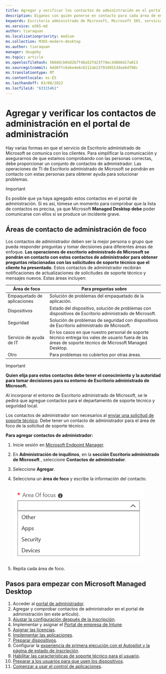 ```yaml
---
title: Agregar y verificar los contactos de administración en el portal de administración
description: Díganos con quién ponerse en contacto para cada área de enfoque.
keywords: Escritorio administrado de Microsoft, Microsoft 365, servicio, documentación
ms.service: m365-md
author: tiaraquan
ms.localizationpriority: medium
ms.collection: M365-modern-desktop
ms.author: tiaraquan
manager: dougeby
ms.topic: article
ms.openlocfilehash: 5668dcb0dd2b7f48a52fd2377dec3d666d17a013
ms.sourcegitcommit: bdd6ffc6ebe4e6cb212ab22793d9513dae6d798c
ms.translationtype: MT
ms.contentlocale: es-ES
ms.lasthandoff: 03/08/2022
ms.locfileid: "63315461"
---
```

# <a name="add-and-verify-admin-contacts-in-the-admin-portal"></a>Agregar y verificar los contactos de administración en el portal de administración

Hay varias formas en que el servicio de Escritorio administrado de Microsoft se comunica con los clientes. Para simplificar la comunicación y asegurarnos de que estamos comprobando con las personas correctas, debe proporcionar un conjunto de contactos de administrador. Las operaciones de TI de Escritorio administrado de Microsoft se pondrán en contacto con estas personas para obtener ayuda para solucionar problemas.

> [!IMPORTANT]
> Es posible que ya haya agregado estos contactos en el portal de administración. Si es así, tómese un momento para comprobar que la lista de contactos es precisa, ya que Microsoft **Managed Desktop debe** poder comunicarse con ellos si se produce un incidente grave.

## <a name="admin-contact-areas-of-focus"></a>Áreas de contacto de administración de foco

Los contactos de administrador deben ser la mejor persona o grupo que pueda responder preguntas y tomar decisiones para diferentes áreas de enfoque. **Las operaciones de escritorio administrado de Microsoft se pondrán en contacto con estos contactos de administrador para obtener preguntas relacionadas con las solicitudes de soporte técnico que el cliente ha presentado.** Estos contactos de administrador recibirán notificaciones de actualizaciones de solicitudes de soporte técnico y mensajes nuevos. Estas áreas incluyen:

| Área de foco | Para preguntas sobre |
| ----- | ----- |
| Empaquetado de aplicaciones | Solución de problemas del empaquetado de la aplicación. |
| Dispositivos | Estado del dispositivo, solución de problemas con dispositivos de Escritorio administrado de Microsoft. |
| Seguridad | Solución de problemas de seguridad con dispositivos de Escritorio administrado de Microsoft. |
| Servicio de ayuda de IT | En los casos en que nuestro personal de soporte técnico entrega los vales de usuario fuera de las áreas de soporte técnico de Microsoft Managed Desktop. |
| Otro | Para problemas no cubiertos por otras áreas. |

> [!IMPORTANT]
> **Quien elija para estos contactos debe tener el conocimiento y la autoridad para tomar decisiones para su entorno de Escritorio administrado de Microsoft.**

Al incorporar el entorno de Escritorio administrado de Microsoft, se le pedirá que agregue contactos para el departamento de soporte técnico y seguridad local.

Los contactos de administrador son necesarios al [enviar una solicitud de soporte técnico](../service-description/support.md). Debe tener un contacto de administrador para el área de foco de la solicitud de soporte técnico.

**Para agregar contactos de administrador:**

1. Inicie sesión en [Microsoft Endpoint Manager](https://endpoint.microsoft.com).
1. En **Administración de inquilinos**, en la **sección Escritorio administrado de Microsoft** , seleccione **Contactos de administrador**.
1. Seleccione **Agregar**.
1. Selecciona un **área de foco** y escribe la información del contacto.

    ![la lista de áreas de foco, como Otros, Aplicaciones y Seguridad.](../../media/areaoffocus.png)

1. Repita cada área de foco.

## <a name="steps-to-get-started-with-microsoft-managed-desktop"></a>Pasos para empezar con Microsoft Managed Desktop

1. Acceder al [portal de administrador](access-admin-portal.md).
1. Agregar y comprobar contactos de administrador en el portal de administración (en este artículo).
1. [Ajustar la configuración después de la inscripción](conditional-access.md).
1. Implementar y asignar el [Portal de empresa de Intune](company-portal.md).
1. [Asignar las licencias](assign-licenses.md).
1. [Implementar las aplicaciones](deploy-apps.md).
1. [Preparar dispositivos](Prepare-devices.md).
1. Configurar la [experiencia de primera ejecución con el Autopilot y la página de estado de inscripción](esp-first-run.md).
1. [Habilitar las características de soporte técnico para el usuario](enable-support.md).
1. [Preparar a los usuarios para que usen los dispositivos](get-started-devices.md).
1. [Comenzar a usar el control de aplicaciones](get-started-app-control.md).
